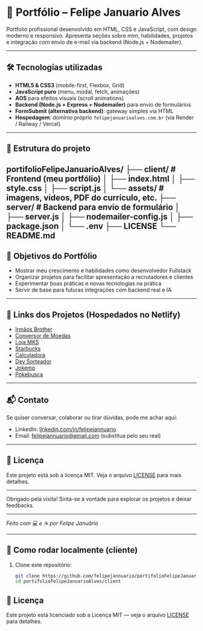 # 🚀 Portfólio – Felipe Januario Alves

Portfolio profissional desenvolvido em HTML, CSS e JavaScript, com design moderno e responsivo. Apresenta seções sobre mim, habilidades, projetos e integração com envio de e-mail via backend (Node.js + Nodemailer).

---

## 🛠️ Tecnologias utilizadas

- **HTML5 & CSS3** (mobile-first, Flexbox, Grid)
- **JavaScript puro** (menu, modal, fetch, animações)
- **AOS** para efeitos visuais (scroll animations)
- **Backend (Node.js + Express + Nodemailer)** para envio de formulários
- **FormSubmit (alternativa backend)**: gateway simples via HTML
- **Hospedagem**: domínio próprio `felipejanuarioalves.com.br` (via Render / Railway / Vercel)

---

## 📁 Estrutura do projeto

portifolioFelipeJanuarioAlves/
├── client/ # Frontend (meu portfólio)
│ ├── index.html
│ ├── style.css
│ ├── script.js
│ └── assets/ # imagens, vídeos, PDF do currículo, etc.
├── server/ # Backend para envio de formulário
│ ├── server.js
│ ├── nodemailer-config.js
│ ├── package.json
│ └── .env
├── LICENSE
└── README.md
---

## 🎯 Objetivos do Portfólio

- Mostrar meu crescimento e habilidades como desenvolvedor Fullstack
- Organizar projetos para facilitar apresentação a recrutadores e clientes
- Experimentar boas práticas e novas tecnologias na prática
- Servir de base para futuras integrações com backend real e IA

---

## 🔗 Links dos Projetos (Hospedados no Netlify)

- [Irmãos Brother](https://adorable-pasca-d3d6b0.netlify.app/)
- [Conversor de Moedas](https://conversor-de-moedasx.netlify.app/)
- [Loja MKS](https://loja-mks-fj.netlify.app/)
- [Starbucks](https://lojastar-bucks.netlify.app/)
- [Calculadora](https://dev-sorteador.netlify.app/)
- [Dev Sorteador](https://dev-sorteador.netlify.app/)
- [Jokemp](https://jokemp.netlify.app/)
- [Pokebusca](https://pokebuscavr.netlify.app/)

---

## 📬 Contato

Se quiser conversar, colaborar ou tirar dúvidas, pode me achar aqui:

- LinkedIn: [linkedin.com/in/felipejannuario](https://linkedin.com/in/felipejannuario)
- Email: felipejannuario@email.com (substitua pelo seu real)

---

## 📝 Licença

Este projeto está sob a licença MIT. Veja o arquivo [LICENSE](LICENSE) para mais detalhes.

---

Obrigado pela visita! Sinta-se à vontade para explorar os projetos e deixar feedbacks.

---

*Feito com 💻 e ☕ por Felipe Januário*



---

## 🚀 Como rodar localmente (cliente)

1. Clone este repositório:
   ```bash
   git clone https://github.com/felipejannuario/portifolioFelipeJanuarioAlves.git
   cd portifolioFelipeJanuarioAlves/client

   
## 📄 Licença

Este projeto está licenciado sob a Licença MIT — veja o arquivo [LICENSE](./LICENSE) para detalhes.



